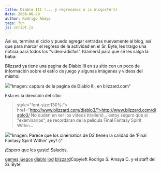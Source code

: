 ```yaml
---
title: Diablo III (... y regresamos a la blogosfera)
date: 2008-06-29
author: Rodrigo Amaya
tags: fun
js: script.js
---
```


Así es, termina el ciclo y puedo agregar entradas nuevamente al blog, así que para
      marcar el regreso de la actividad en el Sr. Byte, les traigo una noticia para todos los
      "vídeo-adictos" (Gamers) para que se les salga la baba:

Blizzard ya tiene una pagina de Diablo III en su
      sitio con un poco de información sobre el estilo de juego y algunas imágenes y videos del
      mismo:

[![](http://bp2.blogger.com/_ayvorITawE4/SGep1fOghaI/AAAAAAAAAxg/LaQS1II3C2E/s400/diii.jpg)](http://bp2.blogger.com/_ayvorITawE4/SGep1fOghaI/AAAAAAAAAxg/LaQS1II3C2E/s1600-h/diii.jpg)"Imagen: captura de la
      pagina de Diablo III, en blizzard.com"

Esta
      es la dirección del sitio:

>  style="font-size:130%;"> href="http://www.blizzard.com/diablo3/">http://www.blizzard.com/diablo3/
No
      duden en ver los videos (trailers)... estoy seguro que al "examinarlos", se recordaran de la
      pelicula Final Fantasy Spirit Within...

[![](http://bp3.blogger.com/_ayvorITawE4/SGeuKvOghcI/AAAAAAAAAxw/hN1cFp9yMsI/s400/d3pareceFFSW.jpg)](http://bp3.blogger.com/_ayvorITawE4/SGeuKvOghcI/AAAAAAAAAxw/hN1cFp9yMsI/s1600-h/d3pareceFFSW.jpg)"Imagen: Parece que los
      cinematics de D3 tienen la calidad de 'Final Fantasy Spirit Within' yey!
      :)"

¡Espero que les guste! Saludos.

[games](http://www.blogalaxia.com/tags/games) [juegos](http://www.blogalaxia.com/tags/juegos) [diablo](http://www.blogalaxia.com/tags/diablo) [lod](http://www.blogalaxia.com/tags/lod) [blizzard](http://www.blogalaxia.com/tags/blizzard)Copyleft Rodrigo S.
      Amaya C. y el staff del Sr. Byte